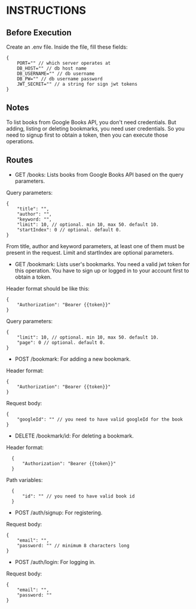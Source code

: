 # INSTRUCTIONS

## Before Execution

Create an .env file. Inside the file, fill these fields:

    {
        PORT="" // which server operates at
        DB_HOST="" // db host name
        DB_USERNAME="" // db username
        DB_PW="" // db username password
        JWT_SECRET="" // a string for sign jwt tokens
    }

## Notes

To list books from Google Books API, you don't need credentials. But adding, listing or deleting bookmarks, you need user credentials. So you need to signup first to obtain a token, then you can execute those operations.

## Routes

- GET /books: Lists books from Google Books API based on the query parameters.

Query parameters:

    {
        "title": "",
        "author": "",
        "keyword: "",
        "limit": 10, // optional. min 10, max 50. default 10.
        "startIndex": 0 // optional. default 0.
    }

From title, author and keyword parameters, at least one of them must be present in the request. Limit and startIndex are optional parameters.

- GET /bookmark: Lists user's bookmarks. You need a valid jwt token for this operation. You have to sign up or logged in to your account first to obtain a token.

Header format should be like this:

    {
        "Authorization": "Bearer {{token}}"
    }

Query parameters:

    {
        "limit": 10, // optional. min 10, max 50. default 10.
        "page": 0 // optional. default 0.
    }

- POST /bookmark: For adding a new bookmark.

Header format:

    {
        "Authorization": "Bearer {{token}}"
    }

Request body:

    {
        "googleId": "" // you need to have valid googleId for the book
    }

- DELETE /bookmark/id: For deleting a bookmark.

Header format:

      {
          "Authorization": "Bearer {{token}}"
      }

Path variables:

      {
          "id": "" // you need to have valid book id
      }

- POST /auth/signup: For registering.

Request body:

    {
        "email": "",
        "password: "" // minimum 8 characters long
    }

- POST /auth/login: For logging in.

Request body:

    {
        "email": "",
        "password: ""
    }
